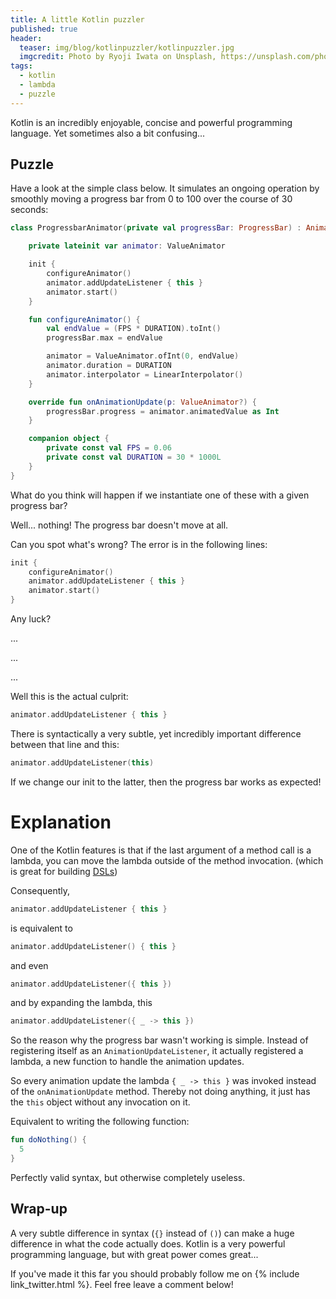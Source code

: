 ```yaml
---
title: A little Kotlin puzzler
published: true
header:
  teaser: img/blog/kotlinpuzzler/kotlinpuzzler.jpg
  imgcredit: Photo by Ryoji Iwata on Unsplash, https://unsplash.com/photos/5siQcvSxCP8, cropped and added Kotlin logo
tags:
  - kotlin
  - lambda
  - puzzle
---
```

Kotlin is an incredibly enjoyable, concise and powerful programming language. Yet sometimes also a bit confusing...

## Puzzle
Have a look at the simple class below. It simulates an ongoing operation by smoothly moving a progress bar from 0 to 100 over the course of 30 seconds:

```kotlin
class ProgressbarAnimator(private val progressBar: ProgressBar) : AnimatorUpdateListener {

    private lateinit var animator: ValueAnimator

    init {
        configureAnimator()
        animator.addUpdateListener { this }
        animator.start()
    }

    fun configureAnimator() {
        val endValue = (FPS * DURATION).toInt()
        progressBar.max = endValue

        animator = ValueAnimator.ofInt(0, endValue)
        animator.duration = DURATION
        animator.interpolator = LinearInterpolator()
    }

    override fun onAnimationUpdate(p: ValueAnimator?) {
        progressBar.progress = animator.animatedValue as Int
    }

    companion object {
        private const val FPS = 0.06
        private const val DURATION = 30 * 1000L
    }
}

```

What do you think will happen if we instantiate one of these with a given progress bar?

Well... nothing! The progress bar doesn't move at all.

Can you spot what's wrong? The error is in the following lines:

```kotlin    
init {
    configureAnimator()
    animator.addUpdateListener { this }
    animator.start()
}
```
Any luck?

...

...

...

Well this is the actual culprit:

```kotlin
animator.addUpdateListener { this }
````

There is syntactically a very subtle, yet incredibly important difference between that line and this:

```kotlin
animator.addUpdateListener(this)
```

If we change our init to the latter, then the progress bar works as expected!

# Explanation
One of the Kotlin features is that if the last argument of a method call is a lambda, you can move the lambda outside of the method invocation. (which is great for building [DSLs](https://proandroiddev.com/writing-dsls-in-kotlin-part-1-7f5d2193f277))

Consequently,

```kotlin
animator.addUpdateListener { this }
````

is equivalent to

```kotlin
animator.addUpdateListener() { this }
````

and even

```kotlin
animator.addUpdateListener({ this })
````

and by expanding the lambda, this

```kotlin
animator.addUpdateListener({ _ -> this })
````

So the reason why the progress bar wasn't working is simple. Instead of registering itself as an `AnimationUpdateListener`, it actually registered a lambda, a new function to handle the animation updates.

So every animation update the lambda `{ _ -> this }` was invoked instead of the `onAnimationUpdate` method. Thereby not doing anything, it just has the `this` object without any invocation on it.

Equivalent to writing the following function:

```kotlin
fun doNothing() {
  5
}
````

Perfectly valid syntax, but otherwise completely useless.

## Wrap-up
A very subtle difference in syntax (`{}` instead of `()`) can make a huge difference in what the code actually does. Kotlin is a very powerful programming language, but with great power comes great...

If you've made it this far you should probably follow me on {% include link_twitter.html %}. Feel free leave a comment below!
